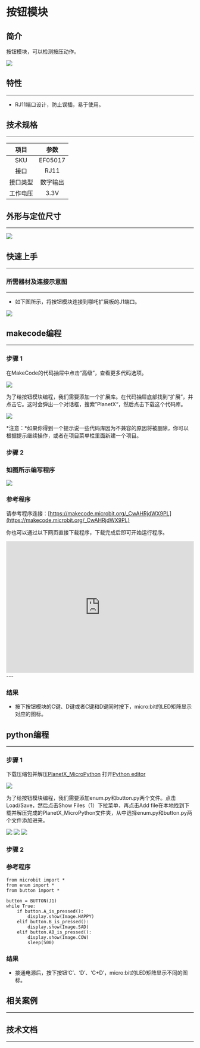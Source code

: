 # 按钮模块

## 简介
按钮模块，可以检测按压动作。


![](./images/05017_01.png)

## 特性
---
- RJ11端口设计，防止误插，易于使用。
## 技术规格
---

项目 | 参数 
:-: | :-: 
SKU|EF05017
接口|RJ11
接口类型|数字输出
工作电压|3.3V







## 外形与定位尺寸
---


![](./images/05017_02.png)


## 快速上手
---

### 所需器材及连接示意图
---

- 如下图所示，将按钮模块连接到哪吒扩展板的J1端口。


![](./images/05017_03.png)

## makecode编程
---

### 步骤 1
在MakeCode的代码抽屉中点击“高级”，查看更多代码选项。

![](./images/05001_04.png)

为了给按钮模块编程，我们需要添加一个扩展库。在代码抽屉底部找到“扩展”，并点击它。这时会弹出一个对话框，搜索”PlanetX“，然后点击下载这个代码库。

![](./images/05001_05.png)

*注意：*如果你得到一个提示说一些代码库因为不兼容的原因将被删除，你可以根据提示继续操作，或者在项目菜单栏里面新建一个项目。
### 步骤 2
### 如图所示编写程序

![](./images/05017_06.png)


### 参考程序
请参考程序连接：[https://makecode.microbit.org/_CwAHRjdWX9PL](https://makecode.microbit.org/_CwAHRjdWX9PL)

你也可以通过以下网页直接下载程序，下载完成后即可开始运行程序。

<div style="position:relative;height:0;padding-bottom:70%;overflow:hidden;"><iframe style="position:absolute;top:0;left:0;width:100%;height:100%;" src="https://makecode.microbit.org/#pub:_CwAHRjdWX9PL" frameborder="0" sandbox="allow-popups allow-forms allow-scripts allow-same-origin"></iframe></div>  
---

### 结果
- 按下按钮模块的C键、D键或者C键和D键同时按下，micro:bit的LED矩阵显示对应的图标。

## python编程
---


### 步骤 1
下载压缩包并解压[PlanetX_MicroPython](https://github.com/lionyhw/PlanetX_MicroPython/archive/master.zip)
打开[Python editor](https://python.microbit.org/v/2.0)

![](./images/05001_07.png)

为了给按钮模块编程，我们需要添加enum.py和button.py两个文件。点击Load/Save，然后点击Show Files（1）下拉菜单，再点击Add file在本地找到下载并解压完成的PlanetX_MicroPython文件夹，从中选择enum.py和button.py两个文件添加进来。

![](./images/05001_08.png)
![](./images/05001_09.png)
![](./images/05017_10.png)

### 步骤 2
### 参考程序
```
from microbit import *
from enum import *
from button import *

button = BUTTON(J1)
while True:
    if button.A_is_pressed():
        display.show(Image.HAPPY)
    elif button.B_is_pressed():
        display.show(Image.SAD)
    elif button.AB_is_pressed():
        display.show(Image.COW)
        sleep(500)
```


### 结果
- 接通电源后，按下按钮‘C’、‘D’、‘C+D’，micro:bit的LED矩阵显示不同的图标。
## 相关案例
---

## 技术文档
---
